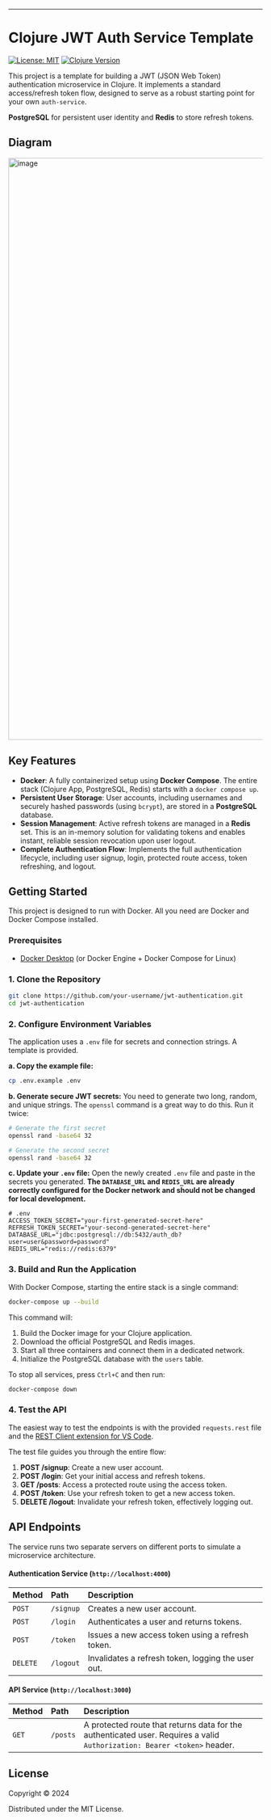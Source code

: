 ---

# Clojure JWT Auth Service Template

[![License: MIT](https://img.shields.io/badge/License-MIT-yellow.svg)](https://opensource.org/licenses/MIT)
[![Clojure Version](https://img.shields.io/badge/clojure-1.12.2-blue.svg)](https://clojure.org/)

This project is a template for building a JWT (JSON Web Token) authentication microservice in Clojure. It implements a standard access/refresh token flow, designed to serve as a robust starting point for your own `auth-service`.

**PostgreSQL** for persistent user identity and **Redis** to store refresh tokens.


## Diagram

<img width="699" height="1152" alt="image" src="https://github.com/user-attachments/assets/6defe2d0-fab7-4d53-8014-20aba359cd39" />



## Key Features

*   **Docker**: A fully containerized setup using **Docker Compose**. The entire stack (Clojure App, PostgreSQL, Redis) starts with a `docker compose up`.
*   **Persistent User Storage**: User accounts, including usernames and securely hashed passwords (using `bcrypt`), are stored in a **PostgreSQL** database.
*   **Session Management**: Active refresh tokens are managed in a **Redis** set. This is an in-memory solution for validating tokens and enables instant, reliable session revocation upon user logout.
*   **Complete Authentication Flow**: Implements the full authentication lifecycle, including user signup, login, protected route access, token refreshing, and logout.

## Getting Started

This project is designed to run with Docker. All you need are Docker and Docker Compose installed.

### Prerequisites
*   [Docker Desktop](https://www.docker.com/products/docker-desktop/) (or Docker Engine + Docker Compose for Linux)

### 1. Clone the Repository

```bash
git clone https://github.com/your-username/jwt-authentication.git
cd jwt-authentication
```

### 2. Configure Environment Variables

The application uses a `.env` file for secrets and connection strings. A template is provided.

**a. Copy the example file:**
```bash
cp .env.example .env
```

**b. Generate secure JWT secrets:**
You need to generate two long, random, and unique strings. The `openssl` command is a great way to do this. Run it twice:
```bash
# Generate the first secret
openssl rand -base64 32

# Generate the second secret
openssl rand -base64 32
```

**c. Update your `.env` file:**
Open the newly created `.env` file and paste in the secrets you generated. **The `DATABASE_URL` and `REDIS_URL` are already correctly configured for the Docker network and should not be changed for local development.**

```
# .env
ACCESS_TOKEN_SECRET="your-first-generated-secret-here"
REFRESH_TOKEN_SECRET="your-second-generated-secret-here"
DATABASE_URL="jdbc:postgresql://db:5432/auth_db?user=user&password=password"
REDIS_URL="redis://redis:6379"
```

### 3. Build and Run the Application

With Docker Compose, starting the entire stack is a single command:
```bash
docker-compose up --build
```
This command will:
1.  Build the Docker image for your Clojure application.
2.  Download the official PostgreSQL and Redis images.
3.  Start all three containers and connect them in a dedicated network.
4.  Initialize the PostgreSQL database with the `users` table.

To stop all services, press `Ctrl+C` and then run:
```bash
docker-compose down
```

### 4. Test the API

The easiest way to test the endpoints is with the provided `requests.rest` file and the [REST Client extension for VS Code](https://marketplace.visualstudio.com/items?itemName=humao.rest-client).

The test file guides you through the entire flow:
1.  **POST /signup**: Create a new user account.
2.  **POST /login**: Get your initial access and refresh tokens.
3.  **GET /posts**: Access a protected route using the access token.
4.  **POST /token**: Use your refresh token to get a new access token.
5.  **DELETE /logout**: Invalidate your refresh token, effectively logging out.

## API Endpoints

The service runs two separate servers on different ports to simulate a microservice architecture.

#### Authentication Service (`http://localhost:4000`)

| Method   | Path      | Description                                          |
| :------- | :-------- | :--------------------------------------------------- |
| `POST`   | `/signup` | Creates a new user account.                          |
| `POST`   | `/login`  | Authenticates a user and returns tokens.             |
| `POST`   | `/token`  | Issues a new access token using a refresh token.     |
| `DELETE` | `/logout` | Invalidates a refresh token, logging the user out.   |

#### API Service (`http://localhost:3000`)

| Method | Path     | Description                                                                  |
| :----- | :------- | :--------------------------------------------------------------------------- |
| `GET`  | `/posts` | A protected route that returns data for the authenticated user. Requires a valid `Authorization: Bearer <token>` header. |

## License

Copyright © 2024

Distributed under the MIT License.
